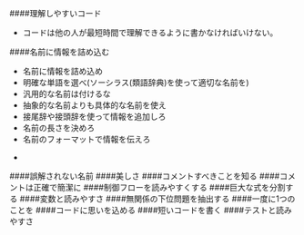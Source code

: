 ####理解しやすいコード
 * コードは他の人が最短時間で理解できるように書かなければいけない。
 
####名前に情報を詰め込む
 * 名前に情報を詰め込め
  * 明確な単語を選べ(ソーシラス(類語辞典)を使って適切な名前を)
  * 汎用的な名前は付けるな
  * 抽象的な名前よりも具体的な名前を使え
  * 接尾辞や接頭辞を使って情報を追加しろ
  * 名前の長さを決めろ
  * 名前のフォーマットで情報を伝えろ
 - 
####誤解されない名前
####美しさ
####コメントすべきことを知る
####コメントは正確で簡潔に
####制御フローを読みやすくする
####巨大な式を分割する
####変数と読みやすさ
####無関係の下位問題を抽出する
####一度に1つのことを
####コードに思いを込める
####短いコードを書く
####テストと読みやすさ

